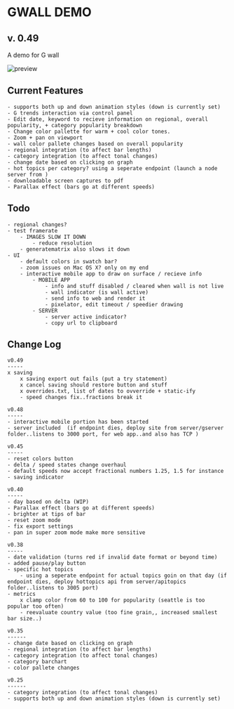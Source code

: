 GWALL DEMO
==========
v. 0.49
----------
A demo for G wall

![preview](https://i.imgur.com/gMKk4nqg.jpg)

Current Features
-----------------
	- supports both up and down animation styles (down is currently set)
	- G trends interaction via control panel
	- Edit date, keyword to recieve information on regional, overall popularity, + category popularity breakdown
	- Change color pallette for warm + cool color tones.
	- Zoom + pan on viewport
	- wall color pallete changes based on overall popularity
	- regional integration (to affect bar lengths)
	- category integration (to affect tonal changes)
	- change date based on clicking on graph 
	- hot topics per category? using a seperate endpoint (launch a node server from )
	- downloadable screen captures to pdf
	- Parallax effect (bars go at different speeds)
Todo
----

	- regional changes?
	- test framerate
		- IMAGES SLOW IT DOWN 
			- reduce resolution
		- generatematrix also slows it down
	- UI
		- default colors in swatch bar?
		- zoom issues on Mac OS X? only on my end
		- interactive mobile app to draw on surface / recieve info
			- MOBILE APP
				- info and stuff disabled / cleared when wall is not live
				- wall indicator (is wall active)
				- send info to web and render it
				- pixelator, edit timeout / speedier drawing
			- SERVER
				- server active indicator?
				- copy url to clipboard

Change Log
-----------
	v0.49
	-----
	x saving
		x saving export out fails (put a try statement)
		x cancel saving should restore button and stuff
		x overrides.txt, list of dates to ovverride + static-ify
		- speed changes fix..fractions break it

	v0.48
	-----
	- interactive mobile portion has been started
	- server included  (if endpoint dies, deploy site from server/gserver folder..listens to 3000 port, for web app..and also has TCP )

	v0.45
	-----
	- reset colors button
	- delta / speed states change overhaul
	- default speeds now accept fractional numbers 1.25, 1.5 for instance
	- saving indicator

	v0.40
	-----
	- day based on delta (WIP)
	- Parallax effect (bars go at different speeds)
	- brighter at tips of bar
	- reset zoom mode
	- fix export settings
	- pan in super zoom mode make more sensitive

	v0.38
	-----
	- date validation (turns red if invalid date format or beyond time)
	- added pause/play button
	- specific hot topics
		- using a seperate endpoint for actual topics goin on that day (if endpoint dies, deploy hottopics api from server/apitopics folder..listens to 3005 port)
	- metrics
		x clamp color from 60 to 100 for popularity (seattle is too popular too often)
		- reevaluate country value (too fine grain,, increased smallest bar size..)

	v0.35
	------
	- change date based on clicking on graph 
	- regional integration (to affect bar lengths)
	- category integration (to affect tonal changes)
	- category barchart
	- color pallete changes

	v0.25
	------
	- category integration (to affect tonal changes)
	- supports both up and down animation styles (down is currently set)